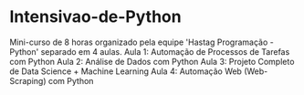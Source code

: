 # Intensivao-de-Python
Mini-curso de 8 horas organizado pela equipe 'Hastag Programação - Python' separado em 4 aulas.
Aula 1: Automação de Processos de Tarefas com Python
Aula 2: Análise de Dados com Python
Aula 3: Projeto Completo de Data Science + Machine Learning
Aula 4: Automação Web (Web-Scraping) com Python
